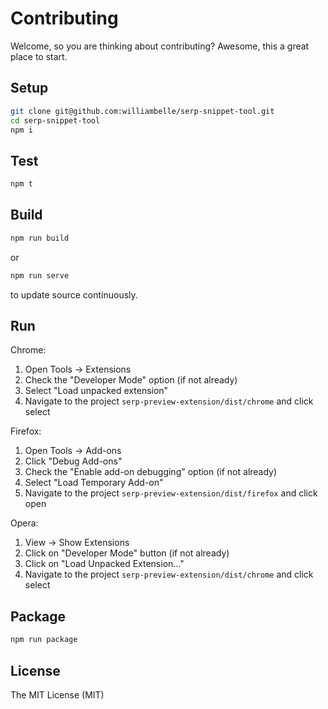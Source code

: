 Contributing
============

Welcome, so you are thinking about contributing?
Awesome, this a great place to start.

Setup
-----

```bash
git clone git@github.com:williambelle/serp-snippet-tool.git
cd serp-snippet-tool
npm i
```

Test
----

```bash
npm t
```

Build
-----

```bash
npm run build
```

or

```bash
npm run serve
```

to update source continuously.

Run
---

Chrome:

1. Open Tools -> Extensions
1. Check the "Developer Mode" option (if not already)
1. Select "Load unpacked extension"
1. Navigate to the project `serp-preview-extension/dist/chrome` and click select

Firefox:

1. Open Tools -> Add-ons
1. Click "Debug Add-ons"
1. Check the "Enable add-on debugging" option (if not already)
1. Select "Load Temporary Add-on"
1. Navigate to the project `serp-preview-extension/dist/firefox` and click open

Opera:

1. View -> Show Extensions
1. Click on "Developer Mode" button (if not already)
1. Click on "Load Unpacked Extension..."
1. Navigate to the project `serp-preview-extension/dist/chrome` and click select

Package
-------

```bash
npm run package
```

License
-------

The MIT License (MIT)
